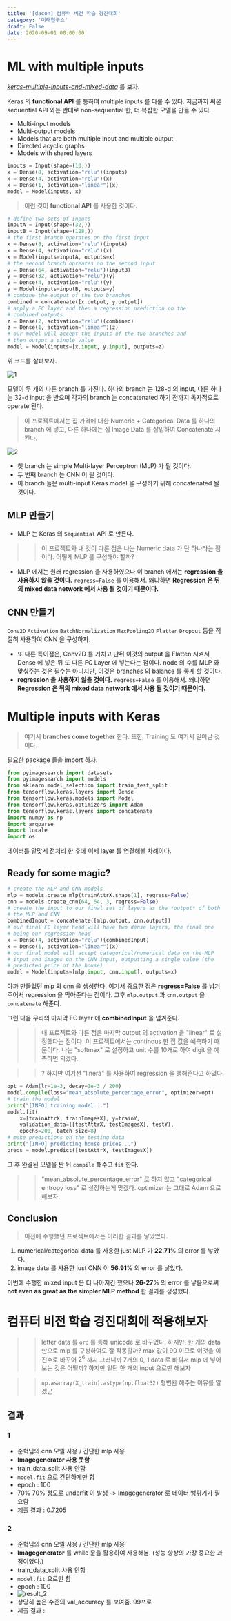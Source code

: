 ```yaml
---
title: '[dacon] 컴퓨터 비전 학습 경진대회'
category: '미래연구소'
draft: False
date: 2020-09-01 00:00:00
---
```


# ML with multiple inputs

_[keras-multiple-inputs-and-mixed-data](https://www.pyimagesearch.com/2019/02/04/keras-multiple-inputs-and-mixed-data/)_ 를 보자.

Keras 의 **functional API** 를 통하여 multiple inputs 를 다룰 수 있다.
지금까지 써온 sequential API 와는 반대로 non-sequential 한, 더 복잡한 모델을 만들 수 있다.

- Multi-input models
- Multi-output models
- Models that are both multiple input and multiple output
- Directed acyclic graphs
- Models with shared layers

```py
inputs = Input(shape=(10,))
x = Dense(8, activation="relu")(inputs)
x = Dense(4, activation="relu")(x)
x = Dense(1, activation="linear")(x)
model = Model(inputs, x)
```

> 이런 것이 **functional API** 를 사용한 것이다.

```py
# define two sets of inputs
inputA = Input(shape=(32,))
inputB = Input(shape=(128,))
# the first branch operates on the first input
x = Dense(8, activation="relu")(inputA)
x = Dense(4, activation="relu")(x)
x = Model(inputs=inputA, outputs=x)
# the second branch opreates on the second input
y = Dense(64, activation="relu")(inputB)
y = Dense(32, activation="relu")(y)
y = Dense(4, activation="relu")(y)
y = Model(inputs=inputB, outputs=y)
# combine the output of the two branches
combined = concatenate([x.output, y.output])
# apply a FC layer and then a regression prediction on the
# combined outputs
z = Dense(2, activation="relu")(combined)
z = Dense(1, activation="linear")(z)
# our model will accept the inputs of the two branches and
# then output a single value
model = Model(inputs=[x.input, y.input], outputs=z)
```

위 코드를 살펴보자.

![1](./files/1.PNG)

모델이 두 개의 다른 branch 를 가진다.
하나의 branch 는 128-d 의 input, 다른 하나는 32-d input 을 받으며 각자의 branch 는 concatenated 하기 전까지 독자적으로 operate 된다.

> 이 프로젝트에서는 집 가격에 대한 Numeric + Categorical Data 를 하나의 branch 에 넣고, 다른 하나에는 집 Image Data 를 삽입하여 Concatenate 시킨다.

![2](./files/2.PNG)

- 첫 branch 는 simple Multi-layer Perceptron (MLP) 가 될 것이다.
- 두 번째 branch 는 CNN 이 될 것이다.
- 이 branch 들은 multi-input Keras model 을 구성하기 위해 concatenated 될 것이다.

## MLP 만들기

- MLP 는 Keras 의 `Sequential` API 로 만든다.

> > 이 프로젝트와 내 것이 다른 점은 나는 Numeric data 가 단 하나라는 점이다. 어떻게 MLP 를 구성해야 할까?

- MLP 에서는 원래 regression 을 사용하였으나 이 branch 에서는 **regression 을 사용하지 않을 것이다.** `regress=False` 를 이용해서. 왜냐하면 **Regression 은 뒤의 mixed data network 에서 사용 될 것이기 때문이다.**

## CNN 만들기

`Conv2D` `Activation` `BatchNormalization` `MaxPooling2D` `Flatten` `Dropout` 등을 적절히 사용하여 CNN 을 구성하자.

- 또 다른 특이점은, Conv2D 를 거치고 난뒤 이것의 output 을 Flatten 시켜서 Dense 에 넣은 뒤 또 다른 FC Layer 에 넣는다는 점이다. node 의 수를 MLP 와 맞춰주는 것은 필수는 아니지만, 이것은 branches 의 balance 를 좋게 할 것이다.
- **regression 을 사용하지 않을 것이다.** `regress=False` 를 이용해서. 왜냐하면 **Regression 은 뒤의 mixed data network 에서 사용 될 것이기 때문이다.**

# Multiple inputs with Keras

> 여기서 **branches come together** 한다. 또한, Training 도 여기서 일어날 것이다.

필요한 package 들을 import 하자.

```py
from pyimagesearch import datasets
from pyimagesearch import models
from sklearn.model_selection import train_test_split
from tensorflow.keras.layers import Dense
from tensorflow.keras.models import Model
from tensorflow.keras.optimizers import Adam
from tensorflow.keras.layers import concatenate
import numpy as np
import argparse
import locale
import os
```

데이터를 알맞게 전처리 한 후에 이제 layer 를 연결해볼 차례이다.

## Ready for some magic?

```py
# create the MLP and CNN models
mlp = models.create_mlp(trainAttrX.shape[1], regress=False)
cnn = models.create_cnn(64, 64, 3, regress=False)
# create the input to our final set of layers as the *output* of both
# the MLP and CNN
combinedInput = concatenate([mlp.output, cnn.output])
# our final FC layer head will have two dense layers, the final one
# being our regression head
x = Dense(4, activation="relu")(combinedInput)
x = Dense(1, activation="linear")(x)
# our final model will accept categorical/numerical data on the MLP
# input and images on the CNN input, outputting a single value (the
# predicted price of the house)
model = Model(inputs=[mlp.input, cnn.input], outputs=x)
```

아까 만들었던 mlp 와 cnn 을 생성한다. 여기서 중요한 점은 **regress=False** 를 넘겨주어서 regression 을 막아준다는 점이다. 그후 `mlp.output` 과 `cnn.output` 을 `concatenate` 해준다.

그런 다음 우리의 마지막 FC layer 에 **combinedInput** 을 넘겨준다.

> > 내 프로젝트와 다른 점은 마지막 output 의 activation 을 "linear" 로 설정했다는 점이다. 이 프로젝트에서는 continous 한 집 값을 예측하기 때문이다. 나는 "softmax" 로 설정하고 unit 수를 10개로 하여 digit 을 예측하면 되겠다.

> > ? 하지만 여기선 "linera" 를 사용하여 regression 을 행해준다고 하였다.

```py
opt = Adam(lr=1e-3, decay=1e-3 / 200)
model.compile(loss="mean_absolute_percentage_error", optimizer=opt)
# train the model
print("[INFO] training model...")
model.fit(
	x=[trainAttrX, trainImagesX], y=trainY,
	validation_data=([testAttrX, testImagesX], testY),
	epochs=200, batch_size=8)
# make predictions on the testing data
print("[INFO] predicting house prices...")
preds = model.predict([testAttrX, testImagesX])
```

그 후 완결된 모델을 짠 뒤 `compile` 해주고 `fit` 한다.

> > "mean_absolute_percentage_error" 로 하지 않고 "categorical entropy loss" 로 설정하는게 맞겠다. optimizer 는 그대로 Adam 으로 해보자.

## Conclusion

> 이전에 수행했던 프로젝트에서는 이러한 결과를 낳았었다.

1. numerical/categorical data 를 사용한 just MLP 가 **22.71**% 의 error 를 낳았다.
2. image data 를 사용한 just CNN 이 **56.91**% 의 error 를 낳았다.

이번에 수행한 mixed input 은 더 나아지긴 했으나 **26-27**% 의 error 를 낳음으로써 **not even as great as the simpler MLP method** 한 결과를 생성했다.

# 컴퓨터 비전 학습 경진대회에 적용해보자

> > letter data 를 `ord` 를 통해 unicode 로 바꾸었다. 하지만, 한 개의 data 만으로 mlp 를 구성하여도 잘 작동할까? max 값이 90 이므로 이것을 이진수로 바꾸어 $2^6$ 까지 그러니까 7개의 0, 1 data 로 바꿔서 mlp 에 넣어보는 것은 어떨까? 하지만 일단 한 개의 input 으로만 해보자

> > `np.asarray(X_train).astype(np.float32)` 형변환 해주는 이유를 알겠군

## 결과

### 1

- 준혁님의 cnn 모델 사용 / 간단한 mlp 사용
- **Imagegenerator 사용 못함**
- train_data_split 사용 안함
- `model.fit` 으로 간단하게만 함
- epoch : 100
- 70% 70% 정도로 underfit 이 발생 -> Imagegenerator 로 데이터 뻥튀기가 필요함
- 제출 결과 : 0.7205

### 2

- 준혁님의 cnn 모델 사용 / 간단한 mlp 사용
- **Imagegenerator** 를 while 문을 활용하여 사용해봄. (성능 향상의 가장 중요한 과정이었다.)
- train_data_split 사용 안함
- `model.fit` 으로만 함
- epoch : 100
- ![result_2](./files/result_2.PNG)
- 상당히 높은 수준의 val_accuracy 를 보여줌. 99프로
- 제출 결과 :
